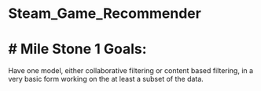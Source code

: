 # Steam_Game_Recommender

# # Mile Stone 1 Goals:
Have one model, either collaborative filtering or content based filtering, in a very basic form working on the at least a subset of the data. 
